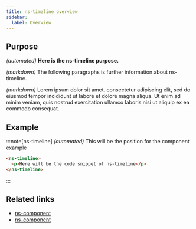 ```yaml
---
title: ns-timeline overview
sidebar:
  label: Overview
---
```


## Purpose

_(automated)_ **Here is the ns-timeline purpose.**

_(markdown)_ The following paragraphs is further information about ns-timeline.

_(markdown)_ Lorem ipsum dolor sit amet, consectetur adipiscing elit, sed do eiusmod tempor incididunt ut labore et dolore magna aliqua. Ut enim ad minim veniam, quis nostrud exercitation ullamco laboris nisi ut aliquip ex ea commodo consequat.

## Example

:::note[ns-timeline]
_(automated)_ This will be the position for the component example

```html
<ns-timeline>
  <p>Here will be the code snippet of ns-timeline</p>
</ns-timeline>
```
:::

## Related links

- [ns-component](#!)
- [ns-component](#!)

